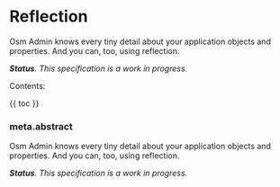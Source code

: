 # Reflection

Osm Admin knows every tiny detail about your application objects and properties. And you can, too, using reflection.

***Status**. This specification is a work in progress.*

Contents:

{{ toc }}

### meta.abstract

Osm Admin knows every tiny detail about your application objects and properties. And you can, too, using reflection.

***Status**. This specification is a work in progress.*
 